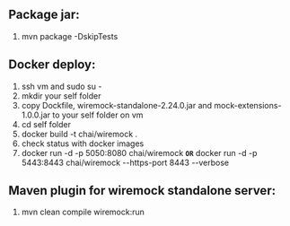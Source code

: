 ## **Package jar:**
1. mvn package -DskipTests

## **Docker deploy:**
1. ssh vm and sudo su -
2. mkdir your self folder
3. copy Dockfile, wiremock-standalone-2.24.0.jar and mock-extensions-1.0.0.jar to your self folder on vm
4. cd self folder
5. docker build -t chai/wiremock .
6. check status with docker images
7. docker run -d -p 5050:8080 chai/wiremock **`OR`** docker run -d -p 5443:8443 chai/wiremock --https-port 8443 --verbose

## **Maven plugin for wiremock standalone server:**
1. mvn clean compile wiremock:run